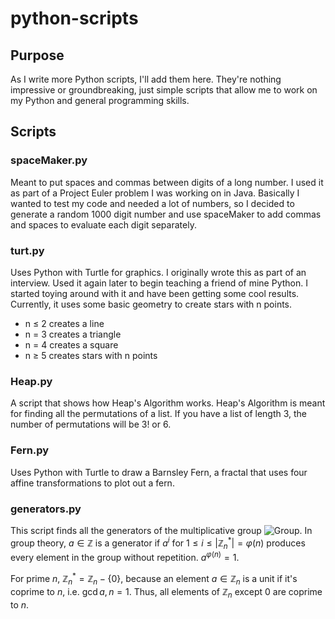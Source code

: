 # python-scripts

## Purpose

As I write more Python scripts, I'll add them here.
They're nothing impressive or groundbreaking, just simple scripts that allow me
to work on my Python and general programming skills.

## Scripts

### spaceMaker.py

Meant to put spaces and commas between digits of a long number. I used it as
part of a Project Euler problem I was working on in Java. Basically I wanted
to test my code and needed a lot of numbers, so I decided to generate a random
1000 digit number and use spaceMaker to add commas and spaces to evaluate each
digit separately.

### turt.py

Uses Python with Turtle for graphics. I originally wrote this as part of an
interview. Used it again later to begin teaching a friend of mine Python. I
started toying around with it and have been getting some cool results.
Currently, it uses some basic geometry to create stars with n points.

* n ≤ 2 creates a line
* n = 3 creates a triangle
* n = 4 creates a square
* n ≥ 5 creates stars with n points

### Heap.py

A script that shows how Heap's Algorithm works. Heap's Algorithm is meant 
for finding all the permutations of a list. If you have a list of length
3, the number of permutations will be 3! or 6.

### Fern.py

Uses Python with Turtle to draw a Barnsley Fern, a fractal that uses four 
affine transformations to plot out a fern.

### generators.py

This script finds all the generators of the multiplicative group ![Group](images/group.gif). In group theory, $a \in \mathbb{Z}$ is a generator if $a^i$ for $1 \leq i \leq |\mathbb{Z}^{*}_{n}| = \varphi(n)$ produces every element in the group without repetition. $a^{\varphi(n)} = 1$.

For prime $n$, $\mathbb{Z}^{*}_{n} = \mathbb{Z}_n-\{0\}$, because an element $a \in \mathbb{Z}_n$ is a unit if it's coprime to $n$, i.e. $\gcd{a, n} = 1$. Thus, all elements of $\mathbb{Z}_n$ except 0 are coprime to $n$.

